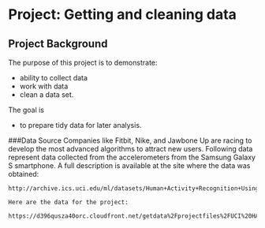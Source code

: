 # Project: Getting and cleaning data

## Project Background

The purpose of this project is to demonstrate:
 * ability to collect data
 * work with data
 * clean a data set. 

The goal is 
 * to prepare tidy data for later analysis. 
 

###Data Source
  Companies like Fitbit, Nike, and Jawbone Up are racing to develop the most advanced algorithms to attract new users. 
  Following data represent data collected from the accelerometers from the Samsung Galaxy S smartphone. 
  A full description is available at the site where the data was obtained:

	http://archive.ics.uci.edu/ml/datasets/Human+Activity+Recognition+Using+Smartphones

	Here are the data for the project:

	https://d396qusza40orc.cloudfront.net/getdata%2Fprojectfiles%2FUCI%20HAR%20Dataset.zip